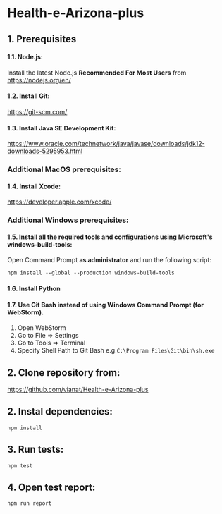 # Health-e-Arizona-plus

## 1. Prerequisites
#### 1.1. Node.js:
Install the latest Node.js **Recommended For Most Users** from
https://nodejs.org/en/
#### 1.2. Install Git:
https://git-scm.com/
#### 1.3. Install Java SE Development Kit:
https://www.oracle.com/technetwork/java/javase/downloads/jdk12-downloads-5295953.html

### Additional MacOS prerequisites:
#### 1.4. Install Xcode:
https://developer.apple.com/xcode/

### Additional Windows prerequisites:
#### 1.5. Install all the required tools and configurations using Microsoft's windows-build-tools:
Open Command Prompt **as administrator** and run the following script:
````
npm install --global --production windows-build-tools
````
#### 1.6. Install Python

#### 1.7. Use Git Bash instead of using Windows Command Prompt (for WebStorm).
1. Open WebStorm
2. Go to File => Settings
3. Go to Tools => Terminal
4. Specify Shell Path to Git Bash e.g.`C:\Program Files\Git\bin\sh.exe`

## 2. Clone repository from:

https://github.com/vianat/Health-e-Arizona-plus

## 2. Instal dependencies:
````
npm install
````

## 3. Run tests:
````
npm test
````

## 4. Open test report:
````
npm run report
````
